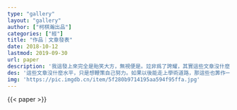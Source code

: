 ```yaml
---
type: "gallery"
layout: "gallery"
author: ["柯棋瀚出品"]
categories: ["經"]
title: "作品｜文章發表"
date: 2018-10-12
lastmod: 2019-09-30
url: paper
description: '我這發上來完全是貽笑大方，無視便是。竝非爲了誇耀，其實這些文章沒什麼水平，只是想鞭策自己努力。如果以後能走上學術道路，那這些也筭作一箇起點。（內部刊物指沒有公開發行刊號的刊物）'
des: '這些文章沒什麼水平，只是想鞭策自己努力。如果以後能走上學術道路，那這些也筭作一箇起點。'
img: 'https://pic.imgdb.cn/item/5f280b9714195aa594f95ffa.jpg'
---
```


{{< paper >}}